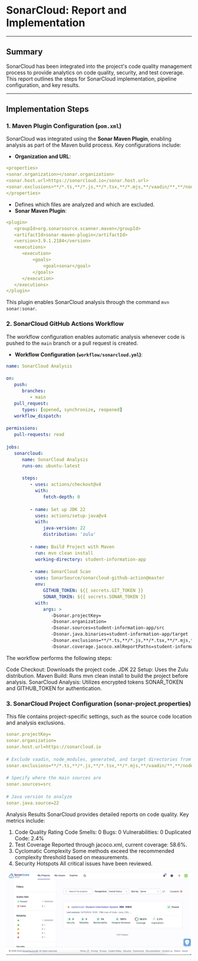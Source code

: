 # SonarCloud: Report and Implementation

---

## Summary
SonarCloud has been integrated into the project's code quality management process to provide analytics on code quality, security, and test coverage. This report outlines the steps for SonarCloud implementation, pipeline configuration, and key results.

---

## Implementation Steps

### 1. Maven Plugin Configuration (`pom.xml`)
SonarCloud was integrated using the **Sonar Maven Plugin**, enabling analysis as part of the Maven build process. Key configurations include:

- **Organization and URL**:
```yaml
<properties>
<sonar.organization></sonar.organization>
<sonar.host.url>https://sonarcloud.io</sonar.host.url>
<sonar.exclusions>**/*.ts,**/*.js,**/*.tsx,**/*.mjs,**/vaadin/**,**/node_modules/**,**/generated/**,**/target/**,**/src/test/**</sonar.exclusions>
</properties>
 ```
- Defines which files are analyzed and which are excluded.
- **Sonar Maven Plugin**:
```yaml
<plugin>
   <groupId>org.sonarsource.scanner.maven</groupId>
   <artifactId>sonar-maven-plugin</artifactId>
   <version>3.9.1.2184</version>
   <executions>
      <execution>
          <goals>
              <goal>sonar</goal>
          </goals>
      </execution>
   </executions>
</plugin>
```
  This plugin enables SonarCloud analysis through the command `mvn sonar:sonar`.

### 2. SonarCloud GitHub Actions Workflow
The workflow configuration enables automatic analysis whenever code is pushed to the `main` branch or a pull request is created.

- **Workflow Configuration (`workflow/sonarcloud.yml`)**:

```yaml
name: SonarCloud Analysis

on:
   push:
      branches:
         - main
   pull_request:
      types: [opened, synchronize, reopened]
   workflow_dispatch:  

permissions:
   pull-requests: read 

jobs:
   sonarcloud:
      name: SonarCloud Analysis
      runs-on: ubuntu-latest

      steps:
         - uses: actions/checkout@v4
           with:
              fetch-depth: 0

         - name: Set up JDK 22
           uses: actions/setup-java@v4
           with:
              java-version: 22
              distribution: 'zulu'

         - name: Build Project with Maven
           run: mvn clean install
           working-directory: student-information-app  

         - name: SonarCloud Scan
           uses: SonarSource/sonarcloud-github-action@master
           env:
              GITHUB_TOKEN: ${{ secrets.GIT_TOKEN }}
              SONAR_TOKEN: ${{ secrets.SONAR_TOKEN }}
           with:
              args: >
                 -Dsonar.projectKey=
                 -Dsonar.organization=
                 -Dsonar.sources=student-information-app/src
                 -Dsonar.java.binaries=student-information-app/target
                 -Dsonar.exclusions=**/*.ts,**/*.js,**/*.tsx,**/*.mjs,**/vaadin/**,**/node_modules/**,**/generated/**,**/target/**,**/src/test/**
                 -Dsonar.coverage.jacoco.xmlReportPaths=student-information-app/target/site/jacoco/jacoco.xml

```
The workflow performs the following steps:

Code Checkout: Downloads the project code.
JDK 22 Setup: Uses the Zulu distribution.
Maven Build: Runs mvn clean install to build the project before analysis.
SonarCloud Analysis: Utilizes encrypted tokens SONAR_TOKEN and GITHUB_TOKEN for authentication.
### 3. SonarCloud Project Configuration (sonar-project.properties)
   This file contains project-specific settings, such as the source code location and analysis exclusions.
```yaml
sonar.projectKey=
sonar.organization=
sonar.host.url=https://sonarcloud.io

# Exclude vaadin, node_modules, generated, and target directories from analysis
sonar.exclusions=**/*.ts,**/*.js,**/*.tsx,**/*.mjs,**/vaadin/**,**/node_modules/**,**/generated/**,**/target/**,**/src/test/**

# Specify where the main sources are
sonar.sources=src

# Java version to analyze
sonar.java.source=22
```

Analysis Results
SonarCloud provides detailed reports on code quality. Key metrics include:

1. Code Quality Rating
   Code Smells: 0
   Bugs: 0
   Vulnerabilities: 0
   Duplicated Code: 2.4%
2. Test Coverage
   Reported through jacoco.xml, current coverage: 58.6%.
3. Cyclomatic Complexity
   Some methods exceed the recommended complexity threshold based on measurements.
4. Security Hotspots
   All critical issues have been reviewed.

![SonarCloudResult](../../images/test_tools/sonarCloud/sonarCloudResult.PNG)